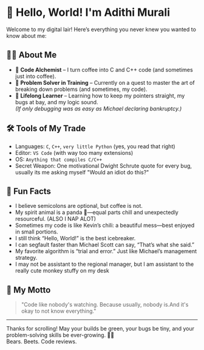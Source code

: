 # 👋 Hello, World! I'm Adithi Murali

Welcome to my digital lair! Here’s everything you never knew you wanted to know about me:

## 🧑‍💻 About Me

- 🌟 **Code Alchemist** – I turn coffee into C and C++ code (and sometimes just into coffee).
- 🧩 **Problem Solver in Training** – Currently on a quest to master the art of breaking down problems (and sometimes, my code).
- 🌱 **Lifelong Learner** – Learning how to keep my pointers straight, my bugs at bay, and my logic sound.  
  *(If only debugging was as easy as Michael declaring bankruptcy.)*

## 🛠️ Tools of My Trade

- Languages: `C`, `C++`, `very little Python` (yes, you read that right)
- Editor: `VS Code` (with way too many extensions)
- OS: `Anything that compiles C/C++`
- Secret Weapon: One motivational Dwight Schrute quote for every bug, usually its me asking myself "Would an idiot do this?"

## 🦄 Fun Facts

- I believe semicolons are optional, but coffee is not.
- My spirit animal is a panda 🐼—equal parts chill and unexpectedly resourceful. (ALSO I NAP ALOT)
- Sometimes my code is like Kevin’s chili: a beautiful mess—best enjoyed in small portions.
- I still think “Hello, World!” is the best icebreaker.
- I can segfault faster than Michael Scott can say, “That’s what she said.”
- My favorite algorithm is “trial and error.” Just like Michael’s management strategy.
- I may not be assistant to the regional manager, but I am assistant to the really cute monkey stuffy on my desk

## 🚀 My Motto

> "Code like nobody's watching. Because usually, nobody is.And it's okay to not know everything."

---

Thanks for scrolling! May your builds be green, your bugs be tiny, and your problem-solving skills be ever-growing. 🐞🧠  
Bears. Beets. Code reviews.

